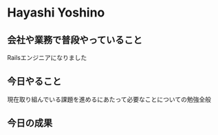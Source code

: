 # Hayashi Yoshino

## 会社や業務で普段やっていること
Railsエンジニアになりました


## 今日やること
現在取り組んでいる課題を進めるにあたって必要なことについての勉強全般


## 今日の成果
